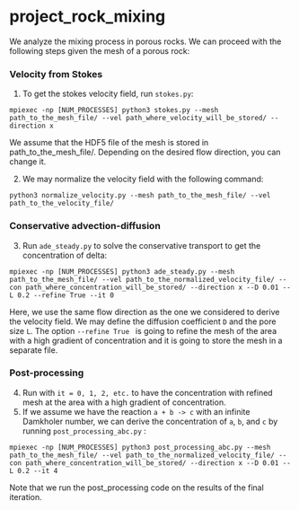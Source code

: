 # project_rock_mixing
We analyze the mixing process in porous rocks. We can proceed with the following steps given the mesh of a porous rock:

### Velocity from Stokes
1. To get the stokes velocity field, run ```stokes.py```:
```
mpiexec -np [NUM_PROCESSES] python3 stokes.py --mesh path_to_the_mesh_file/ --vel path_where_velocity_will_be_stored/ --direction x 
```
We assume that the HDF5 file of the mesh is stored in path_to_the_mesh_file/. Depending on the desired flow direction, you can change it.

2. We may normalize the velocity field with the following command:
```
python3 normalize_velocity.py --mesh path_to_the_mesh_file/ --vel path_to_the_velocity_file/
```

### Conservative advection-diffusion
3. Run ```ade_steady.py``` to solve the conservative transport to get the concentration of delta:
```
mpiexec -np [NUM_PROCESSES] python3 ade_steady.py --mesh path_to_the_mesh_file/ --vel path_to_the_normalized_velocity_file/ --con path_where_concentration_will_be_stored/ --direction x --D 0.01 --L 0.2 --refine True --it 0
```
Here, we use the same flow direction as the one we considered to derive the velocity field. We may define the diffusion coefficient ```D``` and the pore size ```L```. The option ```--refine True ``` is going to refine the mesh of the area with a high gradient of concentration and it is going to store the mesh in a separate file.

### Post-processing
4. Run with ```it = 0, 1, 2, etc.``` to have the concentration with refined mesh at the area with a high gradient of concentration.
5. If we assume we have the reaction ```a + b -> c``` with an infinite Damkholer number, we can derive the concentration of ```a```, ```b```, and ```c``` by running ```post_processing_abc.py``` :
```
mpiexec -np [NUM_PROCESSES] python3 post_processing_abc.py --mesh path_to_the_mesh_file/ --vel path_to_the_normalized_velocity_file/ --con path_where_concentration_will_be_stored/ --direction x --D 0.01 --L 0.2 --it 4
```
Note that we run the post_processing code on the results of the final iteration.
